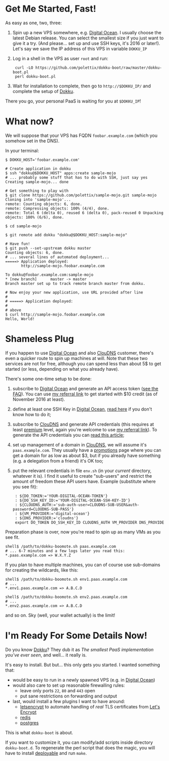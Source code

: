 # Get Me Started, Fast!

As easy as one, two, three:

1. Spin up a new VPS somewhere, e.g. [Digital Ocean][]. I usually choose
the latest Debian release. You can select the smallest size if you just
want to give it a try. (And please... set up and use SSH keys, it's 2016
or later!). Let's say we save the IP address of this VPS in variable
`DOKKU_IP`

2. Log in a shell in the VPS as user `root` and run:

        curl -LO https://github.com/polettix/dokku-boot/raw/master/dokku-boot.pl
        perl dokku-boot.pl

3. Wait for installation to complete, then go to `http://$DOKKU_IP/` and
   complete the setup of [Dokku][].

There you go, your personal PaaS is waiting for you at `$DOKKU_IP`!

# What now?

We will suppose that your VPS has FQDN `foobar.example.com` (which you
somehow set in the DNS).

In your terminal:

    $ DOKKU_HOST='foobar.example.com'

    # Create application in dokku
    $ ssh "dokku@$DOKKU_HOST" apps:create sample-mojo
    # ... probably some stuff that has to do with SSH, just say yes
    Creating sample-mojo... done

    # Get something to play with
    $ git clone https://github.com/polettix/sample-mojo.git sample-mojo
    Cloning into 'sample-mojo'...
    remote: Counting objects: 6, done.
    remote: Compressing objects: 100% (4/4), done.
    remote: Total 6 (delta 0), reused 6 (delta 0), pack-reused 0 Unpacking
    objects: 100% (6/6), done.

    $ cd sample-mojo

    $ git remote add dokku "dokku@$DOKKU_HOST:sample-mojo"
    
    # Have fun!
    $ git push --set-upstream dokku master
    Counting objects: 6, done.
    # ... several lines of automated deployment...
    =====> Application deployed:
           http://sample-mojo.foobar.example.com

    To dokku@foobar.example.com:sample-mojo
    * [new branch]      master -> master
    Branch master set up to track remote branch master from dokku.

    # Now enjoy your new application, use URL provided after line
    #
    # =====> Application deployed:
    #
    # above
    $ curl http://sample-mojo.foobar.example.com
    Hello, World!

# Shameless Plug

If you happen to use [Digital Ocean][] and also [ClouDNS][] customer, there's
even a quicker route to spin up machines at will. Note that these two services
are not for free, although you can spend less than about 5$ to get started (or
less, depending on what you already have).

There's some one-time setup to be done:

1. subscribe to [Digital Ocean][] and generate an API access token ([see the
   FAQ][do-api-faq]). You can use [my referral link][do-referral] to get
   started with $10 credit (as of November 2016 at least).
   
2. define at least one SSH Key in [Digital Ocean][], [read here][do-ssh-keys]
   if you don't know how to do it;

3. subscribe to [ClouDNS][] and generate API credentials (this requires at
   least [premium][cloudns-premium] level, again you're welcome to use [my
   referral link][cloudns-referral]). To generate the API credentials you can
   [read this article][cloudns-api-help];

4. set up management of a domain in [ClouDNS][], we will assume it's
   `paas.example.com`. They usually have a [promotions][cloudns-promotions]
   page where you can get a domain for as low as about $3, but if you already
   have something (e.g. a delegation from a friend) it's OK too;

5. put the relevant credentials in file `env.sh` (in your *current* directory,
   whatever it is). I find it useful to create "sub-users" and restrict the
   amount of freedom these API users have. Example (substitute where you see
   fit):

        : ${DO_TOKEN:='YOUR-DIGITAL-OCEAN-TOKEN'}
        : ${DO_SSH_KEY_ID:='YOUR-DIGITAL-OCEAN-SSH-KEY-ID'}
        : ${CLOUDNS_AUTH:='sub-auth-user=CLOUDNS-SUB-USER&auth-password=CLOUDNS-SUB-PASS'}
        : ${VM_PROVIDER:='digital-ocean'}
        : ${DNS_PROVIDER:='cloudns'}
        export DO_TOKEN DO_SSH_KEY_ID CLOUDNS_AUTH VM_PROVIDER DNS_PROVIDE

Preparation phase is over, now you're read to spin up as many VMs as you see
fit.

    shell$ /path/to/dokku-boomote.sh paas.example.com
    # ... 6-7 minutes and a few logs later you read this:
    *.paas.example.com => W.X.Y.Z

If you plan to have multiple machines, you can of course use sub-domains for
creating the wildcards, like this:

    shell$ /path/to/dokku-boomote.sh env1.paas.example.com
    # ...
    *.env1.paas.example.com => A.B.C.D

    shell$ /path/to/dokku-boomote.sh env2.paas.example.com
    # ...
    *.env2.paas.example.com => A.B.C.D

and so on. Sky (well, your wallet actually) is the limit!

# I'm Ready For Some Details Now!

Do you know [Dokku][]? They dub it as *The smallest PaaS implementation
you've ever seen*, and well... it really is.

It's easy to install. But but... this only gets you started. I wanted
something that:

- would be easy to run in a newly spawned VPS (e.g. in [Digital Ocean][])
- would also care to set up reasonable firewalling rules:
    - leave only ports `22`, `80` and `443` open
    - put sane restrictions on forwarding and output
- last, would install a few plugins I want to have around:
    - [letsencrypt][] to automate handling of *real* TLS certificates from
      [Let's Encrypt][]
    - [redis][]
    - [postgres][]

This is what `dokku-boot` is about.

If you want to customize it, you can modify/add scripts inside directory
`dokku-boot.d`. To regenerate the perl script that does the magic, you
will have to install [deployable][] and run `make`.


[Dokku]: http://dokku.viewdocs.io/dokku/
[Digital Ocean]: https://www.digitalocean.com/
[letsencrypt]: https://github.com/dokku/dokku-letsencrypt
[redis]: https://github.com/dokku/dokku-redis
[postgres]: https://github.com/dokku/dokku-postgres
[Let's Encrypt]: https://letsencrypt.org/
[deployable]: http://repo.or.cz/deployable.git
[ClouDNS]: https://www.cloudns.net/
[do-api-faq]: https://www.digitalocean.com/help/api/
[do-referral]: https://m.do.co/c/56e1ceafe14a
[cloudns-premium]: https://www.cloudns.net/premium/
[cloudns-referral]: http://www.cloudns.net/aff/id/84226/
[cloudns-api-help]: https://www.cloudns.net/wiki/article/42/
[do-ssh-keys]: https://www.digitalocean.com/community/tutorials/how-to-set-up-ssh-keys--2
[cloudns-promotions]: https://www.cloudns.net/domain-pricing-list/category/promotions/
